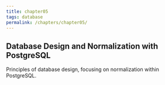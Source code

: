 ```yaml
---
title: chapter05
tags: database
permalink: /chapters/chapter05/
---
```

## Database Design and Normalization with PostgreSQL

Principles of database design, focusing on normalization within PostgreSQL.
